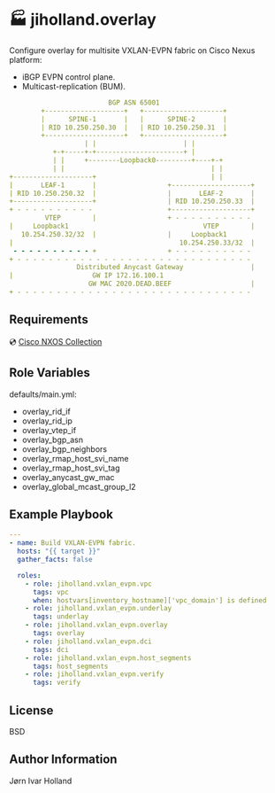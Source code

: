 🏭 jiholland.overlay
=====================

Configure overlay for multisite VXLAN-EVPN fabric on Cisco Nexus platform:
- iBGP EVPN control plane.
- Multicast-replication (BUM).
```YAML
                         BGP ASN 65001
        +--------------------+   +--------------------+
        |      SPINE-1       |   |      SPINE-2       |
        | RID 10.250.250.30  |   | RID 10.250.250.31  |
        +--------------------+   +--------------------+
                   | |                      | |
           +-+-----+-+----------------------+ |
           | |     +--------Loopback0---------+----+-+
           | |                                     | |
+--------------------+                             | |
|       LEAF-1       |                  +--------------------+
| RID 10.250.250.32  |                  |       LEAF-2       |
+--------------------+                  | RID 10.250.250.33  |
+ - - - - - - - - - -                   +--------------------+
         VTEP        |                  + - - - - - - - - - -
|     Loopback1                                  VTEP        |
   10.254.250.32/32  |                  |     Loopback1
|                                          10.254.250.33/32  |
 - - - - - - - - - - +                  + - - - - - - - - - -
+ - - - - - - - - - - - - - - - - - - - - - - - - - - - - - -
                 Distributed Anycast Gateway                 |
|                    GW IP 172.16.100.1
                    GW MAC 2020.DEAD.BEEF                    |
+ - - - - - - - - - - - - - - - - - - - - - - - - - - - - - -
```
Requirements
------------

💿 [Cisco NXOS Collection](https://galaxy.ansible.com/cisco/nxos)

Role Variables
--------------

defaults/main.yml:
- overlay_rid_if
- overlay_rid_ip
- overlay_vtep_if
- overlay_bgp_asn
- overlay_bgp_neighbors
- overlay_rmap_host_svi_name
- overlay_rmap_host_svi_tag
- overlay_anycast_gw_mac
- overlay_global_mcast_group_l2

Example Playbook
----------------
```YAML
---
- name: Build VXLAN-EVPN fabric.
  hosts: "{{ target }}"
  gather_facts: false

  roles:
    - role: jiholland.vxlan_evpn.vpc
      tags: vpc
      when: hostvars[inventory_hostname]['vpc_domain'] is defined
    - role: jiholland.vxlan_evpn.underlay
      tags: underlay
    - role: jiholland.vxlan_evpn.overlay
      tags: overlay
    - role: jiholland.vxlan_evpn.dci
      tags: dci
    - role: jiholland.vxlan_evpn.host_segments
      tags: host_segments
    - role: jiholland.vxlan_evpn.verify
      tags: verify
```
License
-------

BSD

Author Information
------------------

Jørn Ivar Holland
